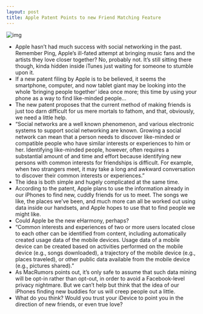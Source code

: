 ```yaml
---
layout: post
title: Apple Patent Points to new Friend Matching Feature
---
```

![img](http://media.idownloadblog.com/wp-content/uploads/2011/06/Apple-friend-finder-patent.jpeg)
* Apple hasn’t had much success with social networking in the past. Remember Ping, Apple’s ill-fated attempt at bringing music fans and the artists they love closer together? No, probably not. It’s still sitting there though, kinda hidden inside iTunes just waiting for someone to stumble upon it.
* If a new patent filing by Apple is to be believed, it seems the smartphone, computer, and now tablet giant may be looking into the whole ‘bringing people together’ idea once more; this time by using your phone as a way to find like-minded people…
* The new patent proposes that the current method of making friends is just too darn difficult for us mere mortals to fathom, and that, obviously, we need a little help.
* “Social networks are a well known phenomenon, and various electronic systems to support social networking are known. Growing a social network can mean that a person needs to discover like-minded or compatible people who have similar interests or experiences to him or her. Identifying like-minded people, however, often requires a substantial amount of and time and effort because identifying new persons with common interests for friendships is difficult. For example, when two strangers meet, it may take a long and awkward conversation to discover their common interests or experiences.”
* The idea is both simple and hugely complicated at the same time.
* According to the patent, Apple plans to use the information already in our iPhones to find new, cuddly friends for us to meet. The songs we like, the places we’ve been, and much more can all be worked out using data inside our handsets, and Apple hopes to use that to find people we might like.
* Could Apple be the new eHarmony, perhaps?
* “Common interests and experiences of two or more users located close to each other can be identified from content, including automatically created usage data of the mobile devices. Usage data of a mobile device can be created based on activities performed on the mobile device (e.g., songs downloaded), a trajectory of the mobile device (e.g., places traveled), or other public data available from the mobile device (e.g., pictures shared).”
* As MacRumors points out, it’s only safe to assume that such data mining will be opt-in rather than opt-out, in order to avoid a Facebook-level privacy nightmare. But we can’t help but think that the idea of our iPhones finding new buddies for us will creep people out a little.
* What do you think? Would you trust your iDevice to point you in the direction of new friends, or even true love?

